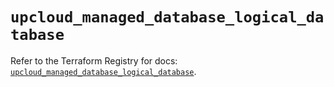 # `upcloud_managed_database_logical_database`

Refer to the Terraform Registry for docs: [`upcloud_managed_database_logical_database`](https://registry.terraform.io/providers/upcloudltd/upcloud/5.27.0/docs/resources/managed_database_logical_database).
